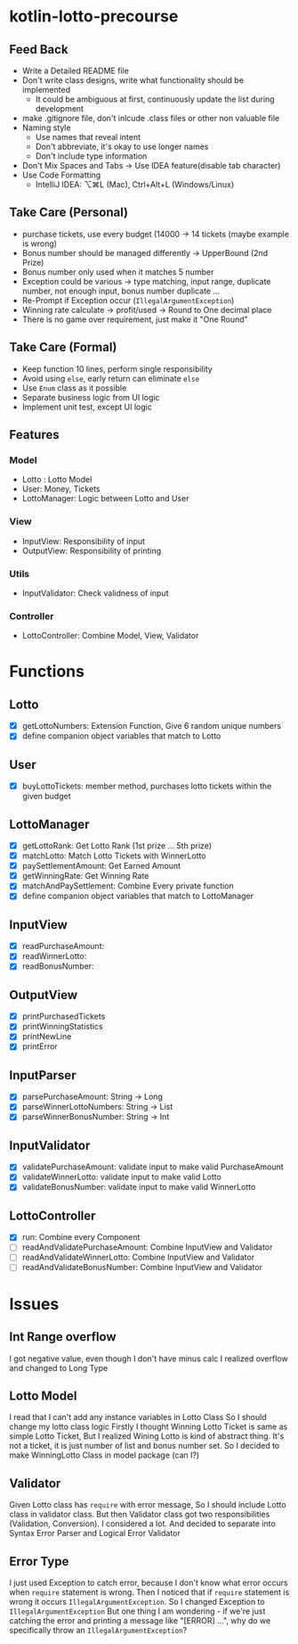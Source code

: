 # kotlin-lotto-precourse

## Feed Back

- Write a Detailed README file
- Don't write class designs, write what functionality should be implemented
    - It could be ambiguous at first, continuously update the list during development
- make .gitignore file, don't inlcude .class files or other non valuable file
- Naming style
    - Use names that reveal intent
    - Don't abbreviate, it's okay to use longer names
    - Don't include type information
- Don't Mix Spaces and Tabs -> Use IDEA feature(disable tab character)
- Use Code Formatting
    - IntelliJ IDEA: ⌥⌘L (Mac), Ctrl+Alt+L (Windows/Linux)

## Take Care (Personal)

- purchase tickets, use every budget (14000 -> 14 tickets (maybe example is wrong)
- Bonus number should be managed differently -> UpperBound (2nd Prize)
- Bonus number only used when it matches 5 number
- Exception could be various -> type matching, input range, duplicate number, not enough input, bonus number
  duplicate ...
- Re-Prompt if Exception occur (`IllegalArgumentException`)
- Winning rate calculate -> profit/used -> Round to One decimal place
- There is no game over requirement, just make it "One Round"

## Take Care (Formal)

- Keep function 10 lines, perform single responsibility
- Avoid using `else`, early return can eliminate `else`
- Use `Enum` class as it possible
- Separate business logic from UI logic
- Implement unit test, except UI logic

## Features

### Model

- Lotto : Lotto Model
- User: Money, Tickets<Lotto>
- LottoManager: Logic between Lotto and User

### View

- InputView: Responsibility of input
- OutputView: Responsibility of printing

### Utils

- InputValidator: Check validness of input

### Controller

- LottoController: Combine Model, View, Validator

# Functions

## Lotto
- [x] getLottoNumbers: Extension Function, Give 6 random unique numbers
- [x] define companion object variables that match to Lotto  
## User
- [x] buyLottoTickets: member method,  purchases lotto tickets within the given budget

## LottoManager
- [x] getLottoRank: Get Lotto Rank (1st prize ... 5th prize)
- [x] matchLotto: Match Lotto Tickets with WinnerLotto
- [x] paySettlementAmount: Get Earned Amount
- [x] getWinningRate: Get Winning Rate 
- [x] matchAndPaySettlement: Combine Every private function
- [x] define companion object variables that match to LottoManager

## InputView
- [x] readPurchaseAmount: 
- [x] readWinnerLotto:
- [x] readBonusNumber:
 
## OutputView
- [x] printPurchasedTickets
- [x] printWinningStatistics
- [x] printNewLine
- [x] printError

## InputParser
- [x] parsePurchaseAmount: String -> Long
- [x] parseWinnerLottoNumbers: String -> List<Int>
- [x] parseWinnerBonusNumber: String -> Int

## InputValidator
- [x] validatePurchaseAmount: validate input to make valid PurchaseAmount
- [x] validateWinnerLotto: validate input to make valid Lotto
- [x] validateBonusNumber: validate input to make valid WinnerLotto

## LottoController 
- [x] run: Combine every Component
- [ ] readAndValidatePurchaseAmount: Combine InputView and Validator
- [ ] readAndValidateWinnerLotto: Combine InputView and Validator
- [ ] readAndValidateBonusNumber: Combine InputView and Validator

# Issues

## Int Range overflow 
I got negative value, even though I don't have minus calc
I realized overflow and changed to Long Type 

## Lotto Model 
I read that I can't add any instance variables in Lotto Class 
So I should change my lotto class logic
Firstly I thought Winning Lotto Ticket is same as simple Lotto Ticket, But I realized Wining Lotto is kind 
of abstract thing. It's not a ticket, it is just number of list and bonus number set.
So I decided to make WinningLotto Class in model package (can I?)

## Validator 
Given Lotto class has `require` with error message, So I should include Lotto class in validator class.
But then Validator class got two responsibilities (Validation, Conversion).
I considered a lot. And decided to separate into Syntax Error Parser and Logical Error Validator

## Error Type 
I just used Exception to catch error, because I don't know what error occurs when `require` statement is wrong.
Then I noticed that if `require` statement is wrong it occurs `IllegalArgumentException`.
So I changed Exception to `IllegalArgumentException`
But one thing I am wondering - if we're just catching the error and 
printing a message like "[ERROR] ...", why do we specifically throw an `IllegalArgumentException`?